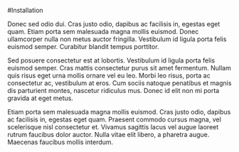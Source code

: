 #Installation

Donec sed odio dui. Cras justo odio, dapibus ac facilisis in, egestas eget quam. Etiam porta sem malesuada magna mollis euismod. Donec ullamcorper nulla non metus auctor fringilla. Vestibulum id ligula porta felis euismod semper. Curabitur blandit tempus porttitor.

Sed posuere consectetur est at lobortis. Vestibulum id ligula porta felis euismod semper. Cras mattis consectetur purus sit amet fermentum. Nullam quis risus eget urna mollis ornare vel eu leo. Morbi leo risus, porta ac consectetur ac, vestibulum at eros. Cum sociis natoque penatibus et magnis dis parturient montes, nascetur ridiculus mus. Donec id elit non mi porta gravida at eget metus.

Etiam porta sem malesuada magna mollis euismod. Cras justo odio, dapibus ac facilisis in, egestas eget quam. Praesent commodo cursus magna, vel scelerisque nisl consectetur et. Vivamus sagittis lacus vel augue laoreet rutrum faucibus dolor auctor. Nulla vitae elit libero, a pharetra augue. Maecenas faucibus mollis interdum.